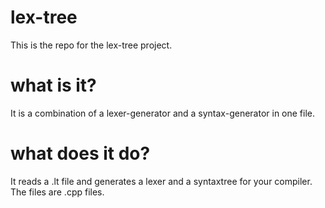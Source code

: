 # lex-tree

This is the repo for the lex-tree project.

# what is it?

It is a combination of a lexer-generator and a syntax-generator in one file.

# what does it do?

It reads a .lt file and generates a lexer and a syntaxtree for your compiler. The files are .cpp files.
